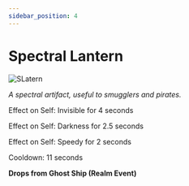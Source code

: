 ```yaml
---
sidebar_position: 4
---
```


# Spectral Lantern

![SLatern](https://vwiki.valorserver.com/api/item/picture/spectral%20lantern)

<i>A spectral artifact, useful to smugglers and pirates.</i>

Effect on Self: Invisible for 4 seconds

Effect on Self: Darkness for 2.5 seconds

Effect on Self: Speedy for 2 seconds

Cooldown: 11 seconds

**Drops from Ghost Ship (Realm Event)**